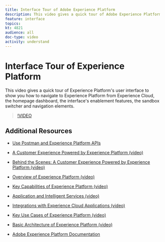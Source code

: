 ```yaml
---
title: Interface Tour of Adobe Experience Platform
description: This video gives a quick tour of Adobe Experience Platform's user interface to show you how to navigate to Experience Platform from Experience Cloud, the homepage dashboard, the interface's enablement features, the sandbox switcher and navigation elements.
feature: interface
topics:
kt: 4821
audience: all
doc-type: video
activity: understand
---
```


# Interface Tour of Experience Platform

This video gives a quick tour of Experience Platform's user interface to show you how to navigate to Experience Platform from Experience Cloud, the homepage dashboard, the interface's enablement features, the sandbox switcher and navigation elements.

>[!VIDEO](https://video.tv.adobe.com/v/32792?quality=12&learn=on)

## Additional Resources

* [Use Postman and Experience Platform APIs](../apis/postman.md)

* [A Customer Experience Powered by Experience Platform (video)](a-customer-experience-powered-by-experience-platform.md)
* [Behind the Scenes: A Customer Experience Powered by Experience Platform (video)](behind-the-scenes-a-customer-experience-powered-by-experience-platform.md)
* [Overview of Experience Platform (video)](overview.md)
* [Key Capabilities of Experience Platform (video)](key-capabilities.md)
* [Application and Intelligent Services (video)](application-and-intelligent-services.md)
* [Integrations with Experience Cloud Applications (video)](integrations-with-experience-cloud-applications.md)
* [Key Use Cases of Experience Platform (video)](key-use-cases.md)
* [Basic Architecture of Experience Platform (video)](basic-architecture.md)
* [Adobe Experience Platform Documentation](https://docs.adobe.com/content/help/en/experience-platform/landing/home.html)